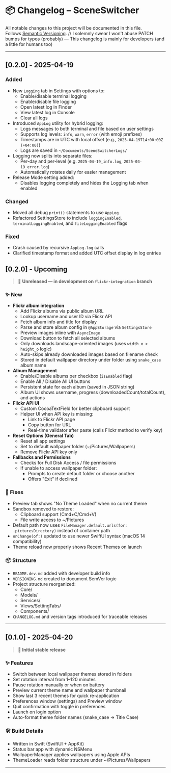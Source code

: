 # 📦 Changelog – SceneSwitcher

All notable changes to this project will be documented in this file.  
Follows [Semantic Versioning](./VERSIONING.md). 
// I solemnly swear I won't abuse PATCH bumps for typos (probably) — This changelog is mainly for developers (and a little for humans too)

---
## [0.2.0] - 2025-04-19

### Added
- New `Logging` tab in Settings with options to:
  - Enable/disable terminal logging
  - Enable/disable file logging
  - Open latest log in Finder
  - View latest log in Console
  - Clear all logs
- Introduced `AppLog` utility for hybrid logging:
  - Logs messages to both terminal and file based on user settings
  - Supports log levels: `info`, `warn`, `error` (with emoji prefixes)
  - Timestamps are in UTC with local offset (e.g., `2025-04-19T14:00:00Z (+04:00)`)
  - Logs are saved in `~/Documents/SceneSwitcherLogs/`
- Logging now splits into separate files:
  - Per-day and per-level (e.g. `2025-04-19_info.log`, `2025-04-19_error.log`)
  - Automatically rotates daily for easier management
- Release Mode setting added:
  - Disables logging completely and hides the Logging tab when enabled

### Changed
- Moved all debug `print()` statements to use `AppLog`
- Refactored SettingsStore to include `loggingEnabled`, `terminalLoggingEnabled`, and `fileLoggingEnabled` flags

### Fixed
- Crash caused by recursive `AppLog.log` calls
- Clarified timestamp format and added UTC offset display in log entries

## [0.2.0] - Upcoming
> 🚧 **Unreleased — in development on `flickr-integration` branch**

### ✨ New
- **Flickr album integration**
  - Add Flickr albums via public album URL
  - Lookup username and user ID via Flickr API
  - Fetch album info and title for display
  - Parse and store album config in `@AppStorage` via `SettingsStore`
  - Preview images inline with `AsyncImage`
  - Download button to fetch all selected albums
  - Only downloads landscape-oriented images (uses `width_o > height_o` logic)
  - Auto-skips already downloaded images based on filename check
  - Stored in default wallpaper directory under folder using `snake_case` album name
- **Album Management**
  - Enable/Disable albums per checkbox (`isEnabled` flag)
  - Enable All / Disable All UI buttons
  - Persistent state for each album (saved in JSON string)
  - Album UI shows username, progress (downloadedCount/totalCount), and actions
- **Flickr API UI**
  - Custom CocoaTextField for better clipboard support
  - Helper UI when API key is missing:
    - Link to Flickr API page
    - Copy button for URL
    - Real-time validator after paste (calls Flickr method to verify key)
- **Reset Options (General Tab)**
  - Reset all app settings
  - Set to default wallpaper folder (~/Pictures/Wallpapers)
  - Remove Flickr API key only
- **Fallbacks and Permissions**
  - Checks for Full Disk Access / file permissions
  - If unable to access wallpaper folder:
    - Prompts to create default folder or choose another
    - Offers "Exit" if declined

### 🐛 Fixes
- Preview tab shows "No Theme Loaded" when no current theme
- Sandbox removed to restore:
  - Clipboard support (Cmd+C/Cmd+V)
  - File write access to ~/Pictures
- Default path now uses `FileManager.default.urls(for: .picturesDirectory)` instead of container path
- `onChange(of:)` updated to use newer SwiftUI syntax (macOS 14 compatibility)
- Theme reload now properly shows Recent Themes on launch

### 📦 Structure
- `README.dev.md` added with developer build info
- `VERSIONING.md` created to document SemVer logic
- Project structure reorganized:
  - Core/
  - Models/
  - Services/
  - Views/SettingTabs/
  - Components/
- `CHANGELOG.md` and version tags introduced for traceable releases

---

## [0.1.0] - 2025-04-20
> 🎉 **Initial stable release**

### ✨ Features
- Switch between local wallpaper themes stored in folders
- Set rotation interval from 1–120 minutes
- Pause rotation manually or when on battery
- Preview current theme name and wallpaper thumbnail
- Show last 3 recent themes for quick re-application
- Preferences window (settings) and Preview window
- Quit confirmation with toggle in preferences
- Launch on login option
- Auto-format theme folder names (snake_case -> Title Case)

### 🛠 Build Details
- Written in Swift (SwiftUI + AppKit)
- Status bar app with dynamic NSMenu
- WallpaperManager applies wallpapers using Apple APIs
- ThemeLoader reads folder structure under ~/Pictures/Wallpapers

---

